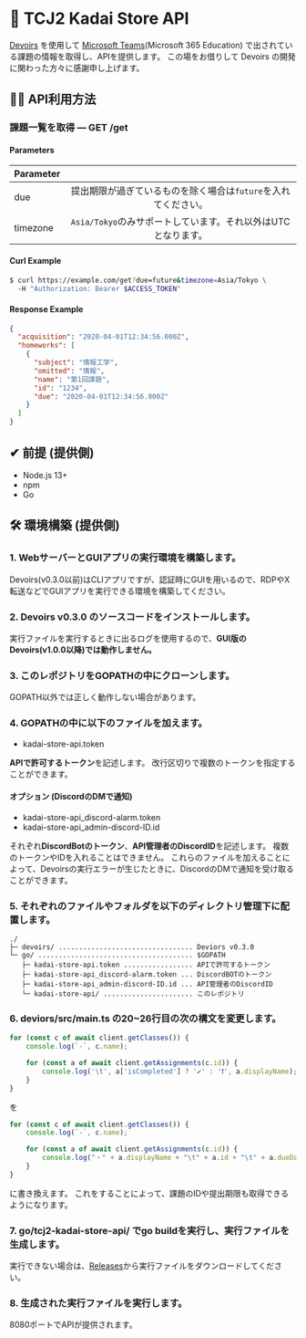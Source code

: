 # 🎒 TCJ2 Kadai Store API
[Devoirs](https://github.com/approvers/devoirs) を使用して [Microsoft Teams](https://www.microsoft.com/ja-jp/microsoft-365/microsoft-teams/group-chat-software/)(Microsoft 365 Education) で出されている課題の情報を取得し、APIを提供します。
この場をお借りして Devoirs の開発に関わった方々に感謝申し上げます。

## 👨‍💻 API利用方法
### 課題一覧を取得 — GET /get
#### Parameters
| Parameter |                                                           |
|:----------|:---------------------------------------------------------:|
| due       | 提出期限が過ぎているものを除く場合は`future`を入れてください。 |
| timezone  | `Asia/Tokyo`のみサポートしています。それ以外はUTCとなります。 |
#### Curl Example
```Bash
$ curl https://example.com/get?due=future&timezone=Asia/Tokyo \
  -H "Authorization: Bearer $ACCESS_TOKEN"
```
#### Response Example
```JSON
{
  "acquisition": "2020-04-01T12:34:56.000Z",
  "homeworks": [
    {
      "subject": "情報工学",
      "omitted": "情報",
      "name": "第1回課題",
      "id": "1234",
      "due": "2020-04-01T12:34:56.000Z"
    }
  ]
}
```

## ✔ 前提 (提供側)
- Node.js 13+
- npm
- Go

## 🛠 環境構築 (提供側)
### 1. WebサーバーとGUIアプリの実行環境を構築します。
Devoirs(v0.3.0以前)はCLIアプリですが、認証時にGUIを用いるので、RDPやX転送などでGUIアプリを実行できる環境を構築してください。

### 2. Devoirs v0.3.0 のソースコードをインストールします。
実行ファイルを実行するときに出るログを使用するので、**GUI版のDevoirs(v1.0.0以降)では動作しません。**

### 3. このレポジトリをGOPATHの中にクローンします。
GOPATH以外では正しく動作しない場合があります。

### 4. GOPATHの中に以下のファイルを加えます。
- kadai-store-api.token

**APIで許可するトークン**を記述します。
改行区切りで複数のトークンを指定することができます。

#### オプション (DiscordのDMで通知)
- kadai-store-api_discord-alarm.token
- kadai-store-api_admin-discord-ID.id

それぞれ**DiscordBotのトークン**、**API管理者のDiscordID**を記述します。
複数のトークンやIDを入れることはできません。
これらのファイルを加えることによって、Devoirsの実行エラーが生じたときに、DiscordのDMで通知を受け取ることができます。

### 5. それぞれのファイルやフォルダを以下のディレクトリ管理下に配置します。
```
./
├─ devoirs/ ................................. Deviors v0.3.0
└─ go/ ...................................... $GOPATH
   ├─ kadai-store-api.token ................. APIで許可するトークン
   ├─ kadai-store-api_discord-alarm.token ... DiscordBOTのトークン
   ├─ kadai-store-api_admin-discord-ID.id ... API管理者のDiscordID
   └─ kadai-store-api/ ...................... このレポジトリ
```

### 6. deviors/src/main.ts の20~26行目の次の構文を変更します。
```TypeScript:main.ts
for (const c of await client.getClasses()) {
	console.log(`-`, c.name);

	for (const a of await client.getAssignments(c.id)) {
		console.log('\t', a['isCompleted'] ? '✔' : '❗', a.displayName);
	}
}
```
を
```TypeScript:main.ts
for (const c of await client.getClasses()) {
	console.log(`-`, c.name);

	for (const a of await client.getAssignments(c.id)) {
		console.log("・" + a.displayName + "\t" + a.id + "\t" + a.dueDateTime);
	}
}
```
に書き換えます。
これをすることによって、課題のIDや提出期限も取得できるようになります。

### 7. go/tcj2-kadai-store-api/ でgo buildを実行し、実行ファイルを生成します。
実行できない場合は、[Releases](https://github.com/takara2314/tcj2-kadai-store-api/releases)から実行ファイルをダウンロードしてください。

### 8. 生成された実行ファイルを実行します。
8080ポートでAPIが提供されます。